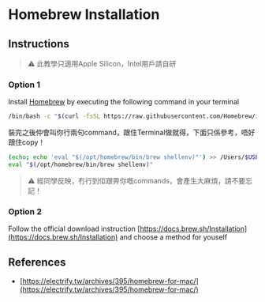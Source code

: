 # Homebrew Installation

## Instructions

> :warning: 此教學只適用Apple Silicon，Intel用戶請自研

### Option 1

Install [Homebrew](https://brew.sh) by executing the following command in your terminal

```bash
/bin/bash -c "$(curl -fsSL https://raw.githubusercontent.com/Homebrew/install/HEAD/install.sh)"
```

裝完之後仲會叫你行兩句command，跟住Terminal做就得，下面只係參考，唔好跟住copy！

```bash
(echo; echo 'eval "$(/opt/homebrew/bin/brew shellenv)"') >> /Users/$USER/.zprofile
eval "$(/opt/homebrew/bin/brew shellenv)"
```

> :warning: 經同學反映，冇行到佢跟畀你嘅commands，會產生大麻煩，請不要忘記！

### Option 2

Follow the official download instruction [https://docs.brew.sh/Installation](https://docs.brew.sh/Installation) and
choose a method for youself

## References

- [https://electrify.tw/archives/395/homebrew-for-mac/](https://electrify.tw/archives/395/homebrew-for-mac/)